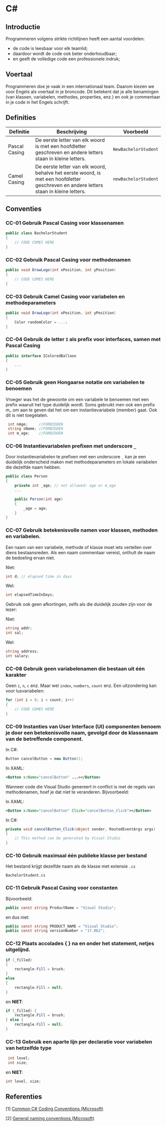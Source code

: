 # C#

## Introductie

Programmeren volgens strikte richtlijnen heeft een aantal voordelen: 
- de code is leesbaar voor elk teamlid; 
- daardoor wordt de code ook beter onderhoudbaar; 
- en geeft de volledige code een professionele indruk;

## Voertaal
Programmeren doe je vaak in een internationaal team. Daarom kiezen we voor 
Engels als voertaal in je broncode. Dit betekent dat je alle benamingen (van 
klassen, variabelen, methodes, properties, enz.) en ook je commentaar in je 
code in het Engels schrijft.

## Definities

| Definitie      | Beschrijving | Voorbeeld |
| ---        |    ----  |    ----  |
| Pascal Casing | De eerste letter van elk woord is met een hoofdletter geschreven en andere letters staan in kleine letters. | `NewBachelorStudent` |
| Camel Casing   | De eerste letter van elk woord, behalve het eerste woord, is met een hoofdletter geschreven en andere letters staan in kleine letters. | `newBachelorStudent` |

## Conventies

### CC-01 Gebruik Pascal Casing voor klassenamen

```csharp
public class BachelorStudent
{
    // CODE COMES HERE
}
```

### CC-02 Gebruik Pascal Casing voor methodenamen

```csharp
public void DrawLogo(int xPosition, int yPosition)
{
	// CODE COMES HERE
} 
```

### CC-03 Gebruik Camel Casing voor variabelen en methodeparameters

```csharp
public void DrawLogo(int xPosition, int yPosition)
{
    Color randomColor = ...;
}
``` 

### CC-04 Gebruik de letter `I` als prefix voor interfaces, samen met Pascal Casing

```csharp
public interface IColoredBalloon
{
    ...
}
```

### CC-05 Gebruik geen Hongaarse notatie om variabelen te benoemen

 Vroeger was het de gewoonte om een variabele te benoemen met een prefix waaruit het type 
 duidelijk wordt. Soms gebruikt men ook een prefix m_ om aan te geven dat het om een 
 instantievariabele (member) gaat. Ook dit is niet toegelaten. 

```csharp
 int nAge;     //FORBIDDEN 
 string sName; //FORBIDDEN
 int m_age;    //FORBIDDEN
 ```

### CC-06 Instantievariabelen prefixen met underscore `_`

Door instantievariabelen te prefixen met een underscore `_` kan je een duidelijk
onderscheid maken met methodeparameters en lokale variabelen die dezelfde naam hebben.

```csharp
public class Person
{
    private int _age; // not allowed: age or m_age
    ...

    public Person(int age)
    {
        _age = age;
    }
}
```

### CC-07 Gebruik betekenisvolle namen voor klassen, methoden en variabelen.

Een naam van een variabele, methode of klasse moet iets vertellen over diens 
bestaansreden. Als een naam commentaar vereist, onthult de naam de bedoeling 
ervan niet.

Niet:

```csharp
int d; // elapsed time in days
```

Wel:

```csharp
int elapsedTimeInDays;
```

Gebruik ook geen afkortingen, zelfs als die duidelijk zouden zijn
voor de lezer:

Niet:

```csharp
string addr; 
int sal; 
```

Wel:

```csharp
string address; 
int salary;
```

### CC-08 Gebruik geen variabelenamen die bestaan uit één karakter

Geen `i`, `n`, `c` enz. Maar wel `index`, `numbers`, `count` enz. 
Een uitzondering kan voor lusvariabelen: 

```csharp
for (int i = 0; i < count; i++)
{
    // CODE COMES HERE
} 
```

### CC-09 Instanties van User Interface (UI) componenten benoem je door een betekenisvolle naam, gevolgd door de klassenaam van de betreffende component.

In C#:
```csharp
Button cancelButton = new Button();
```

In XAML:
```xml
<Button x:Name="cancelButton" ...></Button>
```

Wanneer code die Visual Studio genereert in conflict is met de regels van 
methodenamen, hoef je dat niet te veranderen. Bijvoorbeeld:

In XAML:
```xml
<Button x:Name="cancelButton" Click="cancelButton_Click"></Button>
```

In C#:
```csharp
private void cancelButton_Click(object sender, RoutedEventArgs args)
{
    // This method can be generated by Visual Studio
}
```

### CC-10 Gebruik maximaal één publieke klasse per bestand
Het bestand krijgt dezelfde naam als de klasse met extensie `.cs`

```
BachelorStudent.cs
```

### CC-11 Gebruik Pascal Casing voor constanten
Bijvoorbeeld:

```csharp
public const string ProductName = "Visual Studio";
```

en dus niet:

```csharp
public const string PRODUCT_NAME = "Visual Studio";
public const string versionNumber = "17.0b2";
```
 
 ### CC-12 Plaats accolades { } na en onder het statement, netjes uitgelijnd.

```csharp
if (_filled)
{
    rectangle.Fill = brush;
}
else
{
    rectangle.Fill = null;
}
``` 

en  **NIET**: 
```csharp
if (_filled) {
    rectangle.Fill = brush;
} else {
    rectangle.Fill = null;
}
``` 

### CC-13 Gebruik een aparte lijn per declaratie voor variabelen van hetzelfde type

```csharp
 int level; 
 int size;
```  
en **NIET**:

```csharp
int level, size; 
```

## Referenties

[1] [Common C# Coding Conventions (Microsoft)](https://learn.microsoft.com/en-us/dotnet/csharp/fundamentals/coding-style/coding-conventions)

[2] [General naming conventions (Microsoft)](https://docs.microsoft.com/en-us/dotnet/standard/design-guidelines/general-naming-conventions)